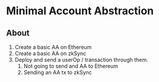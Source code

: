 # Minimal Account Abstraction

## About

1. Create a basic AA on Ethereum
2. Create a basic AA on zkSync
3. Deploy and send a userOp / transaction through them.
    1. Not going to send and AA to Ethereum
    2. Sending an AA tx to zkSync
